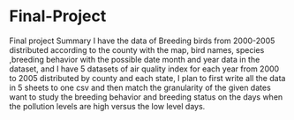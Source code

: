 # Final-Project
Final project Summary
I have the data of Breeding birds from 2000-2005 distributed according to the county with the map, bird names, species ,breeding behavior with the possible date month and year data in the dataset, and I have 5 datasets of air quality index for each year from 2000 to 2005 distributed by county and each state, I plan to first write all the data in 5 sheets to one csv and then match the granularity of the given dates want to study the breeding behavior and breeding status on the days when the pollution levels are high versus the low level days.
